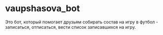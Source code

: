 # vaupshasova_bot
Это бот, который помогает друзьям собирать состав на игру в футбол - записаться, отписаться, вести список записавшихся на игру.
